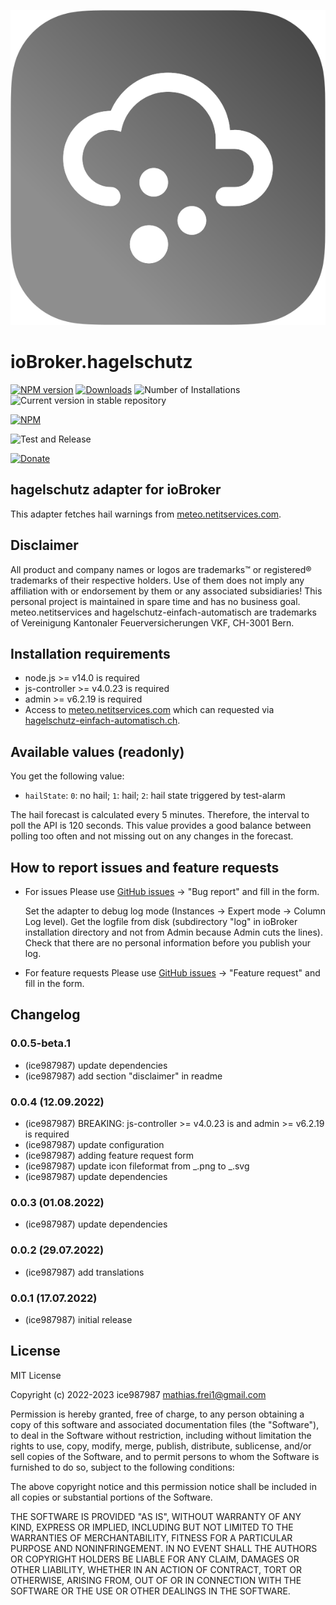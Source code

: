 ![Logo](admin/hagelschutz.svg)

# ioBroker.hagelschutz

[![NPM version](https://img.shields.io/npm/v/iobroker.hagelschutz.svg)](https://www.npmjs.com/package/iobroker.hagelschutz)
[![Downloads](https://img.shields.io/npm/dm/iobroker.hagelschutz.svg)](https://www.npmjs.com/package/iobroker.hagelschutz)
![Number of Installations](https://iobroker.live/badges/hagelschutz-installed.svg)
![Current version in stable repository](https://img.shields.io/badge/stable-not%20published-%23264777)

<!-- ![Current version in stable repository](https://iobroker.live/badges/hagelschutz-stable.svg) -->
<!-- [![Dependency Status](https://img.shields.io/david/ice987987/iobroker.hagelschutz.svg)](https://david-dm.org/ice987987/iobroker.hagelschutz) -->

[![NPM](https://nodei.co/npm/iobroker.hagelschutz.svg?downloads=true)](https://nodei.co/npm/iobroker.hagelschutz/)

![Test and Release](https://github.com/ice987987/ioBroker.hagelschutz/workflows/Test%20and%20Release/badge.svg)

[![Donate](https://img.shields.io/badge/donate-paypal-blue?style=flat)](https://paypal.me/ice987987)

## hagelschutz adapter for ioBroker

This adapter fetches hail warnings from [meteo.netitservices.com](https://meteo.netitservices.com).

## Disclaimer

All product and company names or logos are trademarks™ or registered® trademarks of their respective holders. Use of them does not imply any affiliation with or endorsement by them or any associated subsidiaries! This personal project is maintained in spare time and has no business goal. meteo.netitservices and hagelschutz-einfach-automatisch are trademarks of Vereinigung Kantonaler Feuerversicherungen VKF, CH-3001 Bern.

## Installation requirements

-   node.js >= v14.0 is required
-   js-controller >= v4.0.23 is required
-   admin >= v6.2.19 is required
-   Access to [meteo.netitservices.com](https://meteo.netitservices.com) which can requested via [hagelschutz-einfach-automatisch.ch](https://www.hagelschutz-einfach-automatisch.ch/eigentuemer-verwaltungen/produkt/ich-habe-interesse.html).

## Available values (readonly)

You get the following value:

-   `hailState`: `0`: no hail; `1`: hail; `2`: hail state triggered by test-alarm

The hail forecast is calculated every 5 minutes. Therefore, the interval to poll the API is 120 seconds. This value provides a good balance between polling too often and not missing out on any changes in the forecast.

## How to report issues and feature requests

-   For issues
    Please use [GitHub issues](https://github.com/ice987987/ioBroker.hagelschutz/issues/new/choose) -> "Bug report" and fill in the form.

    Set the adapter to debug log mode (Instances -> Expert mode -> Column Log level). Get the logfile from disk (subdirectory "log" in ioBroker installation directory and not from Admin because Admin cuts the lines). Check that there are no personal information before you publish your log.

-   For feature requests
    Please use [GitHub issues](https://github.com/ice987987/ioBroker.hagelschutz/issues/new/choose) -> "Feature request" and fill in the form.

## Changelog

<!-- ### **WORK IN PROGRESS** -->

### 0.0.5-beta.1

-   (ice987987) update dependencies
-   (ice987987) add section "disclaimer" in readme

### 0.0.4 (12.09.2022)

-   (ice987987) BREAKING: js-controller >= v4.0.23 is and admin >= v6.2.19 is required
-   (ice987987) update configuration
-   (ice987987) adding feature request form
-   (ice987987) update icon fileformat from _.png to _.svg
-   (ice987987) update dependencies

### 0.0.3 (01.08.2022)

-   (ice987987) update dependencies

### 0.0.2 (29.07.2022)

-   (ice987987) add translations

### 0.0.1 (17.07.2022)

-   (ice987987) initial release

## License

MIT License

Copyright (c) 2022-2023 ice987987 <mathias.frei1@gmail.com>

Permission is hereby granted, free of charge, to any person obtaining a copy
of this software and associated documentation files (the "Software"), to deal
in the Software without restriction, including without limitation the rights
to use, copy, modify, merge, publish, distribute, sublicense, and/or sell
copies of the Software, and to permit persons to whom the Software is
furnished to do so, subject to the following conditions:

The above copyright notice and this permission notice shall be included in all
copies or substantial portions of the Software.

THE SOFTWARE IS PROVIDED "AS IS", WITHOUT WARRANTY OF ANY KIND, EXPRESS OR
IMPLIED, INCLUDING BUT NOT LIMITED TO THE WARRANTIES OF MERCHANTABILITY,
FITNESS FOR A PARTICULAR PURPOSE AND NONINFRINGEMENT. IN NO EVENT SHALL THE
AUTHORS OR COPYRIGHT HOLDERS BE LIABLE FOR ANY CLAIM, DAMAGES OR OTHER
LIABILITY, WHETHER IN AN ACTION OF CONTRACT, TORT OR OTHERWISE, ARISING FROM,
OUT OF OR IN CONNECTION WITH THE SOFTWARE OR THE USE OR OTHER DEALINGS IN THE
SOFTWARE.
